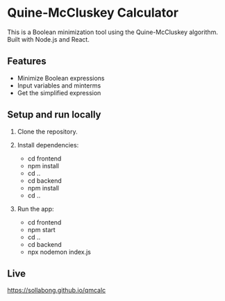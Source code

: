 # Quine-McCluskey Calculator

This is a Boolean minimization tool using the Quine-McCluskey algorithm. Built with Node.js and React.

## Features

- Minimize Boolean expressions
- Input variables and minterms
- Get the simplified expression

## Setup and run locally

1. Clone the repository.
2. Install dependencies:

   - cd frontend
   - npm install
   - cd ..
   - cd backend
   - npm install
   - cd ..

3. Run the app:
   - cd frontend
   - npm start
   - cd ..
   - cd backend
   - npx nodemon index.js

## Live

https://sollabong.github.io/qmcalc
